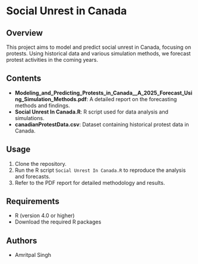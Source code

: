 # Social Unrest in Canada

## Overview

This project aims to model and predict social unrest in Canada, focusing on protests. Using historical data and various simulation methods, we forecast protest activities in the coming years.

## Contents

- **Modeling_and_Predicting_Protests_in_Canada__A_2025_Forecast_Using_Simulation_Methods.pdf**: A detailed report on the forecasting methods and findings.
- **Social Unrest In Canada.R**: R script used for data analysis and simulations.
- **canadianProtestData.csv**: Dataset containing historical protest data in Canada.

## Usage

1. Clone the repository.
2. Run the R script `Social Unrest In Canada.R` to reproduce the analysis and forecasts.
3. Refer to the PDF report for detailed methodology and results.

## Requirements

- R (version 4.0 or higher)
- Download the required R packages

## Authors

- Amritpal Singh
